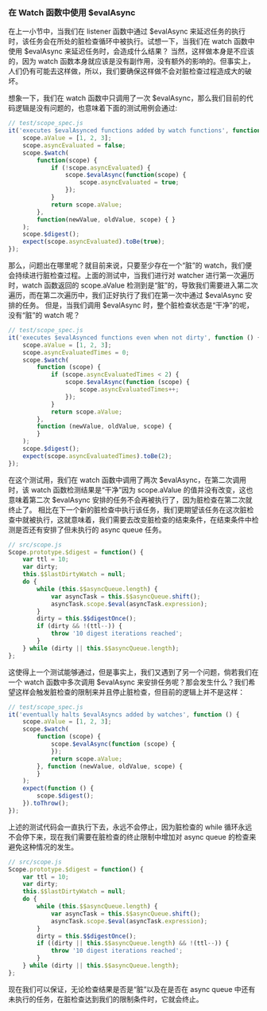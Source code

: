 ### 在 Watch 函数中使用 $evalAsync
在上一小节中，当我们在 listener 函数中通过 $evalAsync 来延迟任务的执行时，该任务会在所处的脏检查循环中被执行。试想一下，当我们在 watch 函数中使用 $evalAsync 来延迟任务时，会造成什么结果？
当然，这样做本身是不应该的，因为 watch 函数本身就应该是没有副作用，没有额外的影响的。但事实上，人们仍有可能去这样做，所以，我们要确保这样做不会对脏检查过程造成大的破坏。

想象一下，我们在 watch 函数中只调用了一次 $evalAsync，那么我们目前的代码逻辑是没有问题的，也意味着下面的测试用例会通过:
```js
// test/scope_spec.js
it('executes $evalAsynced functions added by watch functions', function() {
	scope.aValue = [1, 2, 3];
	scope.asyncEvaluated = false;
	scope.$watch(
		function(scope) {
			if (!scope.asyncEvaluated) {
				scope.$evalAsync(function(scope) {
					scope.asyncEvaluated = true;
				});
			}
			return scope.aValue;
		},
		function(newValue, oldValue, scope) { }
	);
	scope.$digest();
	expect(scope.asyncEvaluated).toBe(true);
});
```
那么，问题出在哪里呢？就目前来说，只要至少存在一个“脏”的 watch，我们便会持续进行脏检查过程。上面的测试中，当我们进行对 watcher 进行第一次遍历时，watch 函数返回的 scope.aValue 检测到是“脏”的，导致我们需要进入第二次遍历，而在第二次遍历中，我们正好执行了我们在第一次中通过 $evalAsync 安排的任务。
但是，当我们调用 $evalAsync 时，整个脏检查状态是“干净”的呢，没有“脏”的 watch 呢？ 
```js
// test/scope_spec.js
it('executes $evalAsynced functions even when not dirty', function () {
	scope.aValue = [1, 2, 3];
	scope.asyncEvaluatedTimes = 0;
	scope.$watch(
		function (scope) {
			if (scope.asyncEvaluatedTimes < 2) {
				scope.$evalAsync(function (scope) {
					scope.asyncEvaluatedTimes++;
				});
			}
			return scope.aValue;
		},
		function (newValue, oldValue, scope) {
		}
	);
	scope.$digest();
	expect(scope.asyncEvaluatedTimes).toBe(2);
});
```
在这个测试用，我们在 watch 函数中调用了两次 $evalAsync，在第二次调用时，该 watch 函数检测结果是“干净”因为 scope.aValue 的值并没有改变，这也意味着第二次 $evalAsync 安排的任务不会再被执行了，因为脏检查在第二次就终止了。
相比在下一个新的脏检查中执行该任务，我们更期望该任务在这次脏检查中就被执行，这就意味着，我们需要去改变脏检查的结束条件，在结束条件中检测是否还有安排了但未执行的  async queue 任务。
```js
// src/scope.js
Scope.prototype.$digest = function() {
	var ttl = 10;
	var dirty;
	this.$$lastDirtyWatch = null;
	do {
		while (this.$$asyncQueue.length) {
			var asyncTask = this.$$asyncQueue.shift();
			asyncTask.scope.$eval(asyncTask.expression);
		}
		dirty = this.$$digestOnce();
		if (dirty && !(ttl--)) {
			throw '10 digest iterations reached';
		}
	} while (dirty || this.$$asyncQueue.length);
};
```
这使得上一个测试能够通过，但是事实上，我们又遇到了另一个问题，倘若我们在一个 watch 函数中多次调用 $evalAsync 来安排任务呢？那会发生什么？我们希望这样会触发脏检查的限制来并且停止脏检查，但目前的逻辑上并不是这样：
```js
// test/scope_spec.js
it('eventually halts $evalAsyncs added by watches', function () {
	scope.aValue = [1, 2, 3];
	scope.$watch(
		function (scope) {
			scope.$evalAsync(function (scope) {
			});
			return scope.aValue;
		}, function (newValue, oldValue, scope) {
		}
	);
	expect(function () {
		scope.$digest();
	}).toThrow();
});
```
上述的测试代码会一直执行下去，永远不会停止，因为脏检查的 while 循环永远不会停下来，现在我们需要在脏检查的终止限制中增加对 async queue 的检查来避免这种情况的发生。
```js
// src/scope.js
Scope.prototype.$digest = function() {
	var ttl = 10;
	var dirty;
	this.$$lastDirtyWatch = null;
	do {
		while (this.$$asyncQueue.length) {
			var asyncTask = this.$$asyncQueue.shift();
			asyncTask.scope.$eval(asyncTask.expression);
		}
		dirty = this.$$digestOnce();
		if ((dirty || this.$$asyncQueue.length) && !(ttl--)) {
			throw '10 digest iterations reached';
		}
	} while (dirty || this.$$asyncQueue.length);
};
```
现在我们可以保证，无论检查结果是否是“脏”以及在是否在 async queue 中还有未执行的任务，在脏检查达到我们的限制条件时，它就会终止。